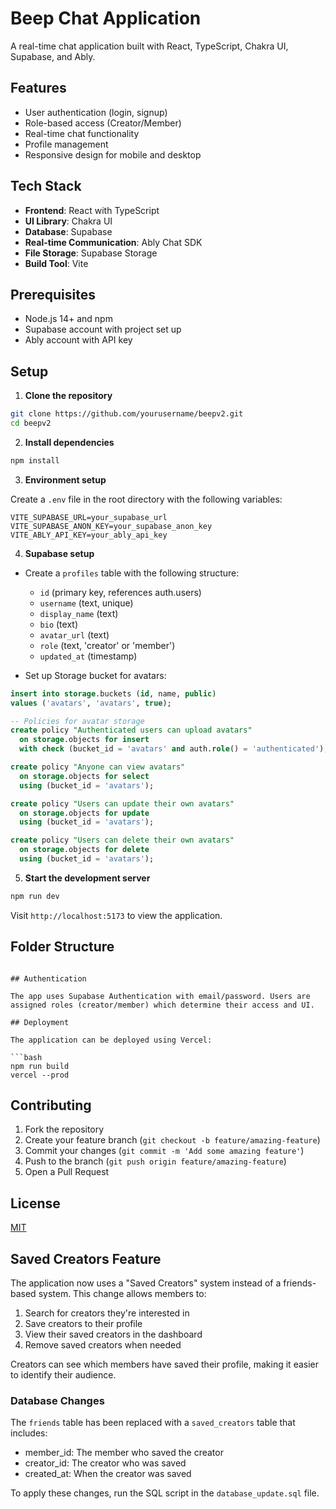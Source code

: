# Beep Chat Application

A real-time chat application built with React, TypeScript, Chakra UI, Supabase, and Ably.

## Features

- User authentication (login, signup)
- Role-based access (Creator/Member)
- Real-time chat functionality
- Profile management
- Responsive design for mobile and desktop

## Tech Stack

- **Frontend**: React with TypeScript
- **UI Library**: Chakra UI
- **Database**: Supabase
- **Real-time Communication**: Ably Chat SDK
- **File Storage**: Supabase Storage
- **Build Tool**: Vite

## Prerequisites

- Node.js 14+ and npm
- Supabase account with project set up
- Ably account with API key

## Setup

1. **Clone the repository**

```bash
git clone https://github.com/yourusername/beepv2.git
cd beepv2
```

2. **Install dependencies**

```bash
npm install
```

3. **Environment setup**

Create a `.env` file in the root directory with the following variables:

```env
VITE_SUPABASE_URL=your_supabase_url
VITE_SUPABASE_ANON_KEY=your_supabase_anon_key
VITE_ABLY_API_KEY=your_ably_api_key
```

4. **Supabase setup**

- Create a `profiles` table with the following structure:
  - `id` (primary key, references auth.users)
  - `username` (text, unique)
  - `display_name` (text)
  - `bio` (text)
  - `avatar_url` (text)
  - `role` (text, 'creator' or 'member')
  - `updated_at` (timestamp)

- Set up Storage bucket for avatars:
```sql
insert into storage.buckets (id, name, public) 
values ('avatars', 'avatars', true);

-- Policies for avatar storage
create policy "Authenticated users can upload avatars"
  on storage.objects for insert
  with check (bucket_id = 'avatars' and auth.role() = 'authenticated');

create policy "Anyone can view avatars"
  on storage.objects for select
  using (bucket_id = 'avatars');

create policy "Users can update their own avatars"
  on storage.objects for update
  using (bucket_id = 'avatars');

create policy "Users can delete their own avatars"
  on storage.objects for delete
  using (bucket_id = 'avatars');
```

5. **Start the development server**

```bash
npm run dev
```

Visit `http://localhost:5173` to view the application.

## Folder Structure

```

## Authentication

The app uses Supabase Authentication with email/password. Users are assigned roles (creator/member) which determine their access and UI.

## Deployment

The application can be deployed using Vercel:

```bash
npm run build
vercel --prod
```

## Contributing

1. Fork the repository
2. Create your feature branch (`git checkout -b feature/amazing-feature`)
3. Commit your changes (`git commit -m 'Add some amazing feature'`)
4. Push to the branch (`git push origin feature/amazing-feature`)
5. Open a Pull Request

## License

[MIT](https://choosealicense.com/licenses/mit/)

## Saved Creators Feature

The application now uses a "Saved Creators" system instead of a friends-based system. This change allows members to:

1. Search for creators they're interested in
2. Save creators to their profile
3. View their saved creators in the dashboard
4. Remove saved creators when needed

Creators can see which members have saved their profile, making it easier to identify their audience.

### Database Changes

The `friends` table has been replaced with a `saved_creators` table that includes:
- member_id: The member who saved the creator
- creator_id: The creator who was saved
- created_at: When the creator was saved

To apply these changes, run the SQL script in the `database_update.sql` file.